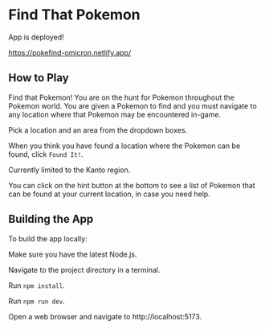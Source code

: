 # Find That Pokemon

App is deployed!

https://pokefind-omicron.netlify.app/


## How to Play

Find that Pokemon! You are on the hunt for Pokemon throughout the Pokemon world. You are given a Pokemon to find and you must navigate to any location where that Pokemon may be encountered in-game.

Pick a location and an area from the dropdown boxes.

When you think you have found a location where the Pokemon can be found, click `Found It!`.

Currently limited to the Kanto region.

You can click on the hint button at the bottom to see a list of Pokemon that can be found at your current location, in case you need help.


## Building the App

To build the app locally:

Make sure you have the latest Node.js.

Navigate to the project directory in a terminal.  

Run `npm install`.  

Run `npm run dev`.

Open a web browser and navigate to http://localhost:5173.
